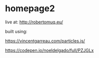 # homepage2

live at: http://robertomuq.eu/

built using:

https://vincentgarreau.com/particles.js/

https://codepen.io/noeldelgado/full/PZJGLx
